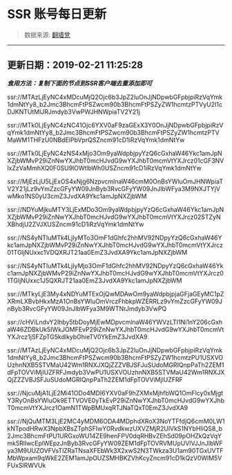 # SSR 账号每日更新 
> 数据来源: [翻墙党](https://fanqiangdang.com/) 
----------------------------------------------
## 更新日期：2019-02-21 11:25:28 
***食用方法：复制下面的节点到SSR客户端去重添加即可***

 ssr://MTAzLjEyNC4xMDcuMjQ2Ojc6b3JpZ2luOnJjNDpwbGFpbjpiRzVqYmk1dmNtYy8_b2Jmc3BhcmFtPSZwcm90b3BhcmFtPSZyZW1hcmtzPTVyU2I1cDJKNTUtMlJRJmdyb3VwPWJHNWpiaTV2Y21j

ssr://MTk0LjEyNC4zNC41Ojc6YXV0aF9zaGExX3Y0OnJjNDpwbGFpbjpiRzVqYmk1dmNtYy8_b2Jmc3BhcmFtPSZwcm90b3BhcmFtPSZyZW1hcmtzPTVMaWM1THFzU0NBdElPbVprQSZncm91cD1iRzVqYmk1dmNtYw

ssr://MTk0LjEyNC4zNS4xMjo3Om9yaWdpbjpyYzQ6cGxhaW46Ykc1amJpNXZjbWMvP29iZnNwYXJhbT0mcHJvdG9wYXJhbT0mcmVtYXJrcz01cGF3NVlxZzVaMmhXQ0F0SU9lOWtlbWh0USZncm91cD1iRzVqYmk1dmNtYw

ssr://MjEzLjU5LjExOS4xNjg6NzpvcmlnaW46cmM0OnBsYWluOmJHNWpiaTV2Y21jLz9vYmZzcGFyYW09JnByb3RvcGFyYW09JnJlbWFya3M9NXJTYjVwMko1NS0yU3cmZ3JvdXA9Ykc1amJpNXZjbWM

ssr://NDYuMjkuMTY3LjExMDo3Om9yaWdpbjpyYzQ6cGxhaW46Ykc1amJpNXZjbWMvP29iZnNwYXJhbT0mcHJvdG9wYXJhbT0mcmVtYXJrcz02STZyNXBhdjU2ZVJXUSZncm91cD1iRzVqYmk1dmNtYw

ssr://NS4yNTIuMTk4LjIyMTo3OmF1dGhfc2hhMV92NDpyYzQ6cGxhaW46Ykc1amJpNXZjbWMvP29iZnNwYXJhbT0mcHJvdG9wYXJhbT0mcmVtYXJrcz01TGljNUxxc1VDQXRJT21aa0EmZ3JvdXA9Ykc1amJpNXZjbWM

ssr://NS4yNTIuMTk4LjIyMjo3OmF1dGhfc2hhMV92NDpyYzQ6cGxhaW46Ykc1amJpNXZjbWMvP29iZnNwYXJhbT0mcHJvdG9wYXJhbT0mcmVtYXJrcz01TGljNUxxc1J5QXRJT21aa0EmZ3JvdXA9Ykc1amJpNXZjbWM

ssr://MTkyLjE3My4xNDYuMTExOjQwMDAwOm9yaWdpbjpjaGFjaGEyMC1pZXRmLXBvbHkxMzA1OnBsYWluOmVrczFhbkpWZERRLz9vYmZzcGFyYW09JnByb3RvcGFyYW09JnJlbWFya3M9WTNrJmdyb3VwPQ

ssr://cHViLndvY2lhby5tbDoyMjEwMDpvcmlnaW46YWVzLTI1Ni1nY206cGxhaW46ZDBkUk5IWkJOMFEvP29iZnNwYXJhbT0mcHJvdG9wYXJhbT0mcmVtYXJrcz1jSFZpTG5kdlkybGhieTV0YkEmZ3JvdXA9

ssr://MTAzLjEyNC4xMDcuMjQ2Ojc6b3JpZ2luOnJjNDpwbGFpbjpiRzVqYmk1dmNtYy8_b2Jmc3BhcmFtPSZwcm90b3BhcmFtPSZyZW1hcmtzPU1USXVOUzhnNXB5STVMaU42Wm1RNXJXQjZZZVBJSFJuSUdoMGRIQnpPaTh2ZEM1dFpTOVViMjlUZFRFJmdyb3VwPU1USXVOUzhnNXB5STVMaU42Wm1RNXJXQjZZZVBJSFJuSUdoMGRIQnpPaTh2ZEM1dFpTOVViMjlUZFRF

ssr://NjcuMjA1LjE2Mi41ODo4MDI6YXV0aF9hZXMxMjhfbWQ1OmFlcy0xMjgtY3RyOnBsYWluOk9ETTVOVE0yTkEvP29iZnNwYXJhbT0mcHJvdG9wYXJhbT0mcmVtYXJrcz1OamN1TWpBMUxqRTJNaTQxT0EmZ3JvdXA9

ssr://NjQuMTM3LjE2MC4yMDM6ODA4MDphdXRoX3NoYTFfdjQ6cmM0LW1kNTpodHRwX3NpbXBsZTphSFIwY0RvdkwzUXVZMjR2UlVkS1NYbHliQS8_b2Jmc3BhcmFtPU1URGxoWU14ZE9henFPV0dqRHBvZEhSd09pOHZkQzVqYmk5RlIwcEplWEpzJnByb3RvcGFyYW09ZEM1dFpTOVRVMUpUVlVJJnJlbWFya3M9UUZOVFVsTlZRaTNsaXFEbWk3X2xwS2N3TWkza3U1am90TGxUVTFMbWpxam9qWkE2ZEM1amJpOUZSMHBKZVhKcyZncm91cD1kQzV0WlM5VFUxSlRWVUk
